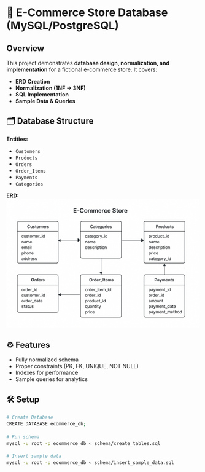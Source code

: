 # 🛒 E-Commerce Store Database (MySQL/PostgreSQL)

## Overview
This project demonstrates **database design, normalization, and implementation** for a fictional e-commerce store.
It covers:
- **ERD Creation**
- **Normalization (1NF → 3NF)**
- **SQL Implementation**
- **Sample Data & Queries**

## 🗂 Database Structure
**Entities:**
- `Customers`
- `Products`
- `Orders`
- `Order_Items`
- `Payments`
- `Categories`

**ERD:**
![ERD Diagram](assets/ERD.png)

## ⚙️ Features
- Fully normalized schema
- Proper constraints (PK, FK, UNIQUE, NOT NULL)
- Indexes for performance
- Sample queries for analytics

## 🛠 Setup
```bash
# Create Database
CREATE DATABASE ecommerce_db;

# Run schema
mysql -u root -p ecommerce_db < schema/create_tables.sql

# Insert sample data
mysql -u root -p ecommerce_db < schema/insert_sample_data.sql
